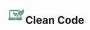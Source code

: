 # <img src="https://raw.githubusercontent.com/bobocode-projects/resources/master/image/logo_transparent_background.png" height=50/>Clean Code
